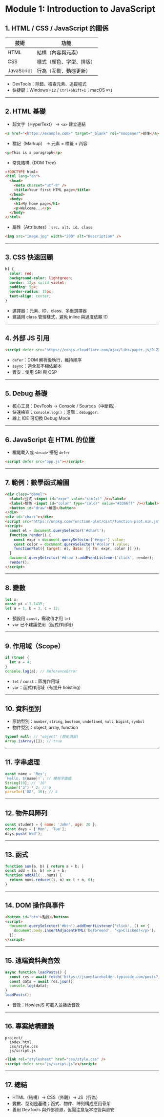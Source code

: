 # Module 1: Introduction to JavaScript

## 1. HTML / CSS / JavaScript 的關係

| 技術 | 功能 |
| --- | --- |
| HTML | 結構（內容與元素） |
| CSS | 樣式（顏色、字型、排版） |
| JavaScript | 行為（互動、動態更新） |
- DevTools：除錯、檢查元素、追蹤程式
- 快捷鍵：Windows `F12` / `Ctrl+Shift+I`；macOS `⌘⌥I`

---

## 2. HTML 基礎

- 超文字（HyperText） → `<a>` 建立連結

```html
<a href="<https://example.com>" target="_blank" rel="noopener">前往</a>
```

- 標記（Markup） → 元素 = 標籤 + 內容

```html
<p>This is a paragraph</p>
```

- 常見結構（DOM Tree）

```html
<!DOCTYPE html>
<html lang="en">
  <head>
    <meta charset="utf-8" />
    <title>Your first HTML page</title>
  </head>
  <body>
    <h1>My home page</h1>
    <p>Welcome...</p>
  </body>
</html>
```

- 屬性（Attributes）：`src`、`alt`、`id`、`class`

```html
<img src="image.jpg" width="200" alt="Description" />
```

---

## 3. CSS 快速回顧

```css
h1 {
  color: red;
  background-color: lightgreen;
  border: 12px solid violet;
  padding: 5px;
  border-radius: 15px;
  text-align: center;
}
```

- 選擇器：元素、ID、class、多重選擇器
- 建議用 class 管理樣式，避免 inline 與過度依賴 ID

---

## 4. 外部 JS 引用

```html
<script defer src="https://cdnjs.cloudflare.com/ajax/libs/paper.js/0.22/paper.js"></script>
```

- `defer`：DOM 解析後執行，維持順序
- `async`：適合互不相依腳本
- 資安：使用 SRI 與 CSP

---

## 5. Debug 基礎

- 核心工具：DevTools → Console / Sources（中斷點）
- 快速檢查：`console.log()`；進階：`debugger;`
- 線上 IDE 可切換 Debug Mode

---

## 6. JavaScript 在 HTML 的位置

- 檔尾載入或 `<head>` 搭配 `defer`

```html
<script defer src="app.js"></script>
```

---

## 7. 範例：數學函式繪圖

```html
<div class="panel">
  <label>公式 <input id="expr" value="sin(x)" /></label>
  <label>顏色 <input id="color" type="color" value="#3366ff" /></label>
  <button id="draw">繪圖</button>
</div>
<div id="chart"></div>
<script src="https://unpkg.com/function-plot/dist/function-plot.min.js"></script>
<script>
  const el = document.querySelector('#chart');
  function render() {
    const expr = document.querySelector('#expr').value;
    const color = document.querySelector('#color').value;
    functionPlot({ target: el, data: [{ fn: expr, color }] });
  }
  document.querySelector('#draw').addEventListener('click', render);
  render();
</script>
```

---

## 8. 變數

```jsx
let x;
const pi = 3.1415;
let a = 1, b = 3, c = 12;

```

- 預設用 `const`，需改值才用 `let`
- `var` 已不建議使用（函式作用域）

---

## 9. 作用域（Scope）

```jsx
if (true) {
  let a = 4;
}
console.log(a); // ReferenceError
```

- `let` / `const`：區塊作用域
- `var`：函式作用域（有提升 hoisting）

---

## 10. 資料型別

- 原始型別：`number`, `string`, `boolean`, `undefined`, `null`, `bigint`, `symbol`
- 物件型別：object, array, function

```jsx
typeof null; // "object" (歷史遺留)
Array.isArray([]); // true
```

---

## 11. 字串處理

```jsx
const name = 'Rex';
`Hello, ${name}!`; // 模板字面值
String(10); // '10'
Number('3') * 2; // 6
parseInt('08', 10); // 8
```

---

## 12. 物件與陣列

```jsx
const student = { name: 'John', age: 20 };
const days = ['Mon', 'Tue'];
days.push('Wed');
```

---

## 13. 函式

```jsx
function sum(a, b) { return a + b; }
const add = (a, b) => a + b;
function addAll(...nums) {
  return nums.reduce((t, n) => t + n, 0);
}
```

---

## 14. DOM 操作與事件

```html
<button id="btn">點我</button>
<script>
  document.querySelector('#btn').addEventListener('click', () => {
    document.body.insertAdjacentHTML('beforeend', '<p>Clicked!</p>');
  });
</script>
```

---

## 15. 遠端資料與音效

```jsx
async function loadPosts() {
  const res = await fetch('https://jsonplaceholder.typicode.com/posts?_limit=5');
  const data = await res.json();
  console.log(data);
}
loadPosts();
```

- 音效：HowlerJS 可載入並播放音效

---

## 16. 專案結構建議

```
project/
  index.html
  css/style.css
  js/script.js
```

```html
<link rel="stylesheet" href="css/style.css" />
<script defer src="js/script.js"></script>
```

---

## 17. 總結

- HTML（結構）→ CSS（外觀）→ JS（行為）
- 變數、型別是基礎；函式、物件、陣列構成應用骨架
- 善用 DevTools 與外部資源，但需注意版本控管與資安
